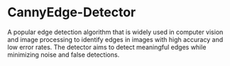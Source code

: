 # CannyEdge-Detector
A popular edge detection algorithm that is widely used in computer vision and image processing to identify edges in images with high accuracy and low error rates. The detector aims to detect meaningful edges while minimizing noise and false detections.
